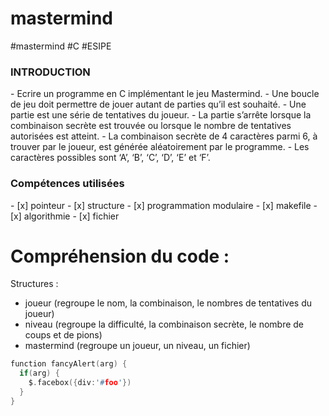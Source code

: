 # mastermind
#mastermind #C #ESIPE

<h3> INTRODUCTION </h3>
    - Ecrire un programme en C implémentant le jeu Mastermind. 
    - Une boucle de jeu doit permettre de jouer autant de parties qu’il est souhaité. 
    - Une partie est une série de tentatives du joueur. 
    - La partie s’arrête lorsque la combinaison secrète est trouvée ou lorsque le nombre  de tentatives autorisées est atteint. 
    - La combinaison secrète de 4 caractères parmi 6, à trouver par le joueur, est générée aléatoirement par le programme. 
    - Les caractères possibles sont ‘A’, ‘B’, ‘C’, ‘D’, ‘E’ et ‘F’. 

<h3> Compétences utilisées </h3>
    - [x] pointeur
    - [x] structure
    - [x] programmation modulaire
    - [x] makefile
    - [x] algorithmie
    - [x] fichier

<h1> Compréhension du code : </h1>
 
 Structures : 
  - joueur (regroupe le nom, la combinaison, le nombres de tentatives du joueur)
  - niveau (regroupe la difficulté, la combinaison secrète, le nombre de coups et de pions)
  - mastermind (regroupe un joueur, un niveau, un fichier)
  


     
```c
function fancyAlert(arg) {
  if(arg) {
    $.facebox({div:'#foo'})
  }
}
```
